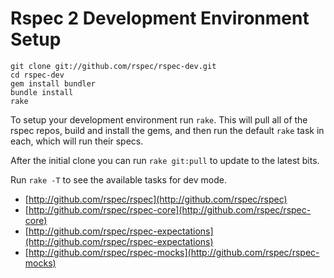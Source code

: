 # Rspec 2 Development Environment Setup


    git clone git://github.com/rspec/rspec-dev.git
    cd rspec-dev
    gem install bundler
    bundle install
    rake

To setup your development environment run `rake`. This will pull all of the
rspec repos, build and install the gems, and then run the default `rake` task
in each, which will run their specs.

After the initial clone you can run `rake git:pull` to update to the latest bits.

Run `rake -T` to see the available tasks for dev mode.

* [http://github.com/rspec/rspec](http://github.com/rspec/rspec)
* [http://github.com/rspec/rspec-core](http://github.com/rspec/rspec-core)
* [http://github.com/rspec/rspec-expectations](http://github.com/rspec/rspec-expectations)
* [http://github.com/rspec/rspec-mocks](http://github.com/rspec/rspec-mocks)

